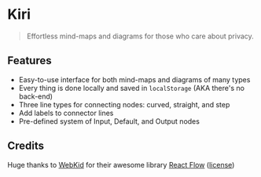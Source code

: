 # Kiri

> Effortless mind-maps and diagrams for those who care about privacy.

## Features

- Easy-to-use interface for both mind-maps and diagrams of many types
- Every thing is done locally and saved in `localStorage` (AKA there's no back-end)
- Three line types for connecting nodes: curved, straight, and step
- Add labels to connector lines
- Pre-defined system of Input, Default, and Output nodes

## Credits

Huge thanks to [WebKid](https://github.com/wbkd) for their awesome library [React Flow](https://github.com/wbkd/react-flow/) ([license](https://github.com/wbkd/react-flow/blob/main/LICENSE))
